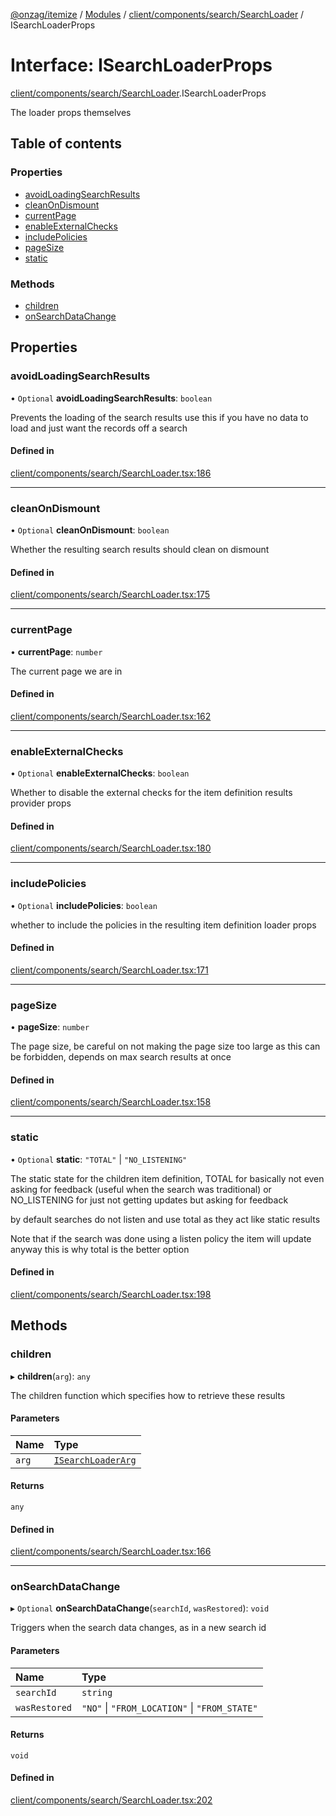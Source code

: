 [@onzag/itemize](../README.md) / [Modules](../modules.md) / [client/components/search/SearchLoader](../modules/client_components_search_SearchLoader.md) / ISearchLoaderProps

# Interface: ISearchLoaderProps

[client/components/search/SearchLoader](../modules/client_components_search_SearchLoader.md).ISearchLoaderProps

The loader props themselves

## Table of contents

### Properties

- [avoidLoadingSearchResults](client_components_search_SearchLoader.ISearchLoaderProps.md#avoidloadingsearchresults)
- [cleanOnDismount](client_components_search_SearchLoader.ISearchLoaderProps.md#cleanondismount)
- [currentPage](client_components_search_SearchLoader.ISearchLoaderProps.md#currentpage)
- [enableExternalChecks](client_components_search_SearchLoader.ISearchLoaderProps.md#enableexternalchecks)
- [includePolicies](client_components_search_SearchLoader.ISearchLoaderProps.md#includepolicies)
- [pageSize](client_components_search_SearchLoader.ISearchLoaderProps.md#pagesize)
- [static](client_components_search_SearchLoader.ISearchLoaderProps.md#static)

### Methods

- [children](client_components_search_SearchLoader.ISearchLoaderProps.md#children)
- [onSearchDataChange](client_components_search_SearchLoader.ISearchLoaderProps.md#onsearchdatachange)

## Properties

### avoidLoadingSearchResults

• `Optional` **avoidLoadingSearchResults**: `boolean`

Prevents the loading of the search results use this
if you have no data to load and just want the records
off a search

#### Defined in

[client/components/search/SearchLoader.tsx:186](https://github.com/onzag/itemize/blob/f2db74a5/client/components/search/SearchLoader.tsx#L186)

___

### cleanOnDismount

• `Optional` **cleanOnDismount**: `boolean`

Whether the resulting search results should clean on dismount

#### Defined in

[client/components/search/SearchLoader.tsx:175](https://github.com/onzag/itemize/blob/f2db74a5/client/components/search/SearchLoader.tsx#L175)

___

### currentPage

• **currentPage**: `number`

The current page we are in

#### Defined in

[client/components/search/SearchLoader.tsx:162](https://github.com/onzag/itemize/blob/f2db74a5/client/components/search/SearchLoader.tsx#L162)

___

### enableExternalChecks

• `Optional` **enableExternalChecks**: `boolean`

Whether to disable the external checks for the item definition
results provider props

#### Defined in

[client/components/search/SearchLoader.tsx:180](https://github.com/onzag/itemize/blob/f2db74a5/client/components/search/SearchLoader.tsx#L180)

___

### includePolicies

• `Optional` **includePolicies**: `boolean`

whether to include the policies in the resulting
item definition loader props

#### Defined in

[client/components/search/SearchLoader.tsx:171](https://github.com/onzag/itemize/blob/f2db74a5/client/components/search/SearchLoader.tsx#L171)

___

### pageSize

• **pageSize**: `number`

The page size, be careful on not making the page size too
large as this can be forbidden, depends on max search results
at once

#### Defined in

[client/components/search/SearchLoader.tsx:158](https://github.com/onzag/itemize/blob/f2db74a5/client/components/search/SearchLoader.tsx#L158)

___

### static

• `Optional` **static**: ``"TOTAL"`` \| ``"NO_LISTENING"``

The static state for the children item definition, TOTAL for
basically not even asking for feedback (useful when the search was traditional)
or NO_LISTENING for just not getting updates but asking for feedback

by default searches do not listen and use total as they act like static
results

Note that if the search was done using a listen policy the item will update anyway
this is why total is the better option

#### Defined in

[client/components/search/SearchLoader.tsx:198](https://github.com/onzag/itemize/blob/f2db74a5/client/components/search/SearchLoader.tsx#L198)

## Methods

### children

▸ **children**(`arg`): `any`

The children function which specifies how to retrieve these results

#### Parameters

| Name | Type |
| :------ | :------ |
| `arg` | [`ISearchLoaderArg`](client_components_search_SearchLoader.ISearchLoaderArg.md) |

#### Returns

`any`

#### Defined in

[client/components/search/SearchLoader.tsx:166](https://github.com/onzag/itemize/blob/f2db74a5/client/components/search/SearchLoader.tsx#L166)

___

### onSearchDataChange

▸ `Optional` **onSearchDataChange**(`searchId`, `wasRestored`): `void`

Triggers when the search data changes, as in a new search id

#### Parameters

| Name | Type |
| :------ | :------ |
| `searchId` | `string` |
| `wasRestored` | ``"NO"`` \| ``"FROM_LOCATION"`` \| ``"FROM_STATE"`` |

#### Returns

`void`

#### Defined in

[client/components/search/SearchLoader.tsx:202](https://github.com/onzag/itemize/blob/f2db74a5/client/components/search/SearchLoader.tsx#L202)
